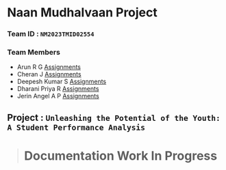 # Naan Mudhalvaan Project
### **Team ID :** ``NM2023TMID02554``
### **Team Members**
- Arun R G [Assignments](Assignments/Arun%20R%20G/)
- Cheran J [Assignments](Assignments/Cheran%20J/)
- Deepesh Kumar S [Assignments](Assignments/Deepesh%20Kumar%20S/)
- Dharani Priya R [Assignments](Assignments/Dharani%20Priya%20R/)
- Jerin Angel A P [Assignments](Assignments/Jerinangel%20A%20P/)

## Project : `Unleashing the Potential of the Youth: A Student Performance Analysis`

># Documentation Work In Progress
